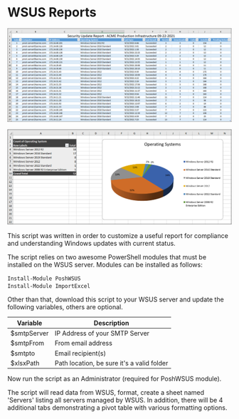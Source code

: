 # WSUS Reports
![servers](/assets/servers.png)

![pie](/assets/pie.png)

This script was written in order to customize a useful report for compliance and understanding Windows updates with current status.

The script relies on two awesome PowerShell modules that must be installed on the WSUS server. Modules can be installed as follows:

```powershell
Install-Module PoshWSUS
Install-Module ImportExcel
```

Other than that, download this script to your WSUS server and update the following variables, others are optional.

| Variable    | Description                                |
| ----------- | ------------------------------------------ |
| $smtpServer | IP Address of your SMTP Server             |
| $smtpFrom   | From email address                         |
| $smtpto     | Email recipient(s)                         |
| $xlsxPath   | Path location, be sure it's a valid folder |

Now run the script as an Administrator (required for PoshWSUS module).

The script will read data from WSUS, format, create a sheet named 'Servers' listing all servers managed by WSUS. In addition, there will be 4 additional tabs demonstrating a pivot table with various formatting options.



